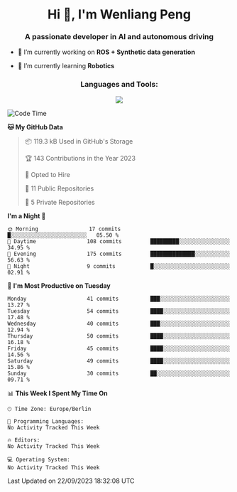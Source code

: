 <h1 align="center">Hi 👋, I'm Wenliang Peng</h1>
<h3 align="center">A passionate developer in AI and autonomous driving</h3>

- 🔭 I’m currently working on **ROS + Synthetic data generation**

- 🌱 I’m currently learning **Robotics**

<!-- <h3 align="left">Connect with me:</h3> -->
<!-- <p align="left">
</p> -->

<h3 align="center">Languages and Tools:</h3>
<p align="center">
  <a href="https://skillicons.dev">
    <img src="https://skillicons.dev/icons?i=cpp,ros,docker,azure,git,linux,py,pytorch,cmake,githubactions,powershell,md&perline=6" />
  </a>
</p>


<!-- <p><img align="center" src="https://github-readme-stats.vercel.app/api/top-langs?username=bpwl0121&show_icons=true&locale=en&layout=compact" alt="bpwl0121" /></p> -->

<!-- <p><img align="center" src="https://github-readme-streak-stats.herokuapp.com/?user=bpwl0121&" alt="bpwl0121" /></p> -->

<!--START_SECTION:waka-->
![Code Time](http://img.shields.io/badge/Code%20Time-140%20hrs%204%20mins-blue)

**🐱 My GitHub Data** 

> 📦 119.3 kB Used in GitHub's Storage 
 > 
> 🏆 143 Contributions in the Year 2023
 > 
> 💼 Opted to Hire
 > 
> 📜 11 Public Repositories 
 > 
> 🔑 5 Private Repositories 
 > 
**I'm a Night 🦉** 

```text
🌞 Morning                17 commits          █░░░░░░░░░░░░░░░░░░░░░░░░   05.50 % 
🌆 Daytime                108 commits         █████████░░░░░░░░░░░░░░░░   34.95 % 
🌃 Evening                175 commits         ██████████████░░░░░░░░░░░   56.63 % 
🌙 Night                  9 commits           █░░░░░░░░░░░░░░░░░░░░░░░░   02.91 % 
```
📅 **I'm Most Productive on Tuesday** 

```text
Monday                   41 commits          ███░░░░░░░░░░░░░░░░░░░░░░   13.27 % 
Tuesday                  54 commits          ████░░░░░░░░░░░░░░░░░░░░░   17.48 % 
Wednesday                40 commits          ███░░░░░░░░░░░░░░░░░░░░░░   12.94 % 
Thursday                 50 commits          ████░░░░░░░░░░░░░░░░░░░░░   16.18 % 
Friday                   45 commits          ████░░░░░░░░░░░░░░░░░░░░░   14.56 % 
Saturday                 49 commits          ████░░░░░░░░░░░░░░░░░░░░░   15.86 % 
Sunday                   30 commits          ██░░░░░░░░░░░░░░░░░░░░░░░   09.71 % 
```


📊 **This Week I Spent My Time On** 

```text
🕑︎ Time Zone: Europe/Berlin

💬 Programming Languages: 
No Activity Tracked This Week

🔥 Editors: 
No Activity Tracked This Week

💻 Operating System: 
No Activity Tracked This Week
```


 Last Updated on 22/09/2023 18:32:08 UTC
<!--END_SECTION:waka-->
